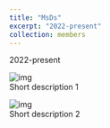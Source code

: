 ```yaml
---
title: "MsDs"
excerpt: "2022-present"
collection: members
---
```


2022-present

![img](/images/500x300.png)  
Short description 1

![img](/images/500x300.png)  
Short description 2
